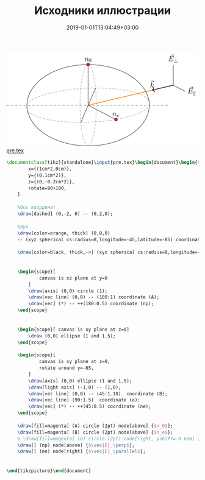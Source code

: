 ﻿---
title: "Исходники иллюстрации"
type: "notpost"
date:  2019-01-01T13:04:49+03:00
---
<a class="imag2" href="/cook/gallery/tikzpicture_91f8653dd3b3b317c120923b7bf51f2a.tex"><img src="/cook/gallery/tikzpicture_91f8653dd3b3b317c120923b7bf51f2a.pdf.jpg" alt=""></a>
<a href="/cook/gallery/pre">pre.tex</a>
```tex
\documentclass[tikz]{standalone}\input{pre.tex}\begin{document}\begin{tikzpicture}[
		x={(1cm*2,0cm)},
		y={(0,1cm*2)},
		z={(0,-0.2cm*2)},
		rotate=90+180,
	]
	
	%Ось координат
	\draw[dashed] (0,-2, 0) -- (0,2,0); 
	
	%Луч
	\draw[color=orange, thick] (0,0,0)
	-- (xyz spherical cs:radius=8,longitude=-45,latitude=-85) coordinate (*);
	
	\draw[color=black, thick,->] (xyz spherical cs:radius=8,longitude=-45,latitude=-85) -- (xyz spherical cs:radius=6,longitude=-45,latitude=-85) node [above] {$\vec{k}$};
	

	\begin{scope}[
			canvas is xz plane at y=0
		]
		\draw[axis] (0,0) circle (1);
		\draw[vec line] (0,0) -- (180:1) coordinate (A);
		\draw[vec] (*) -- ++(180:0.5) coordinate (np);
	\end{scope}
	
	
	\begin{scope}[ canvas is xy plane at z=0]
		\draw (0,0) ellipse (1 and 1.5);
	\end{scope}
	
	\begin{scope}[
			canvas is xy plane at z=0,
			rotate around y=-65,
		]
		\draw[axis] (0,0) ellipse (1 and 1.5);
		\draw[light axis] (-1,0) -- (1,0);
		\draw[vec line] (0,0) -- (45:1.18)  coordinate (B);
		\draw[vec line] (90:1.5)  coordinate (o);
		\draw[vec] (*) -- ++(45:0.5) coordinate (ne);
	\end{scope}
	
	\draw[fill=magenta] (A) circle (2pt) node[above] {$n_0$};
	\draw[fill=magenta] (B) circle (2pt) node[above] {$n_e$};
	% \draw[fill=magenta] (o) circle (2pt) node[right, yshift=-0.6em] {$n_1$};
	\draw[] (np) node[above] {$\vec{E}_\perp$};
	\draw[] (ne) node[right] {$\vec{E}_\parallel$};
	

\end{tikzpicture}\end{document}
```